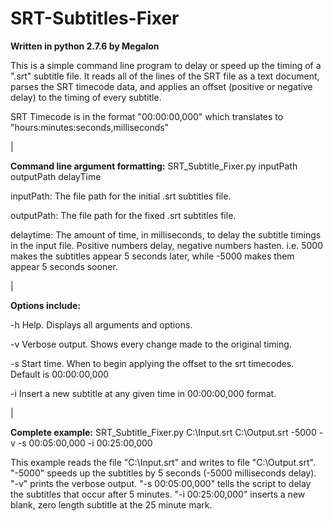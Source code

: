 SRT-Subtitles-Fixer
===================

<b>Written in python 2.7.6 by Megalon</b>

This is a simple command line program to delay or speed up the timing of a ".srt" subtitle file.
It reads all of the lines of the SRT file as a text document, parses the SRT timecode data, and applies
an offset (positive or negative delay) to the timing of every subtitle.

SRT Timecode is in the format "00:00:00,000" which translates to "hours:minutes:seconds,milliseconds"

|

<b>Command line argument formatting:</b> SRT_Subtitle_Fixer.py inputPath outputPath delayTime

inputPath: The file path for the initial .srt subtitles file.

outputPath: The file path for the fixed .srt subtitles file.

delaytime: The amount of time, in milliseconds, to delay the subtitle timings in the input file. Positive numbers delay, negative numbers hasten. i.e. 5000 makes the subtitles appear 5 seconds later, while -5000 makes them appear 5 seconds sooner.

|

<b>Options include:</b>

-h Help. Displays all arguments and options.

-v Verbose output. Shows every change made to the original timing.

-s Start time. When to begin applying the offset to the srt timecodes. Default is 00:00:00,000

-i Insert a new subtitle at any given time in 00:00:00,000 format.

|

<b>Complete example:</b> SRT_Subtitle_Fixer.py C:\Input.srt C:\Output.srt -5000 -v -s 00:05:00,000 -i 00:25:00,000

This example reads the file "C:\Input.srt" and writes to file "C:\Output.srt". "-5000" speeds up the subtitles by 5 seconds (-5000 milliseconds delay). "-v" prints the verbose output. "-s 00:05:00,000" tells the script to delay the subtitles that occur after 5 minutes. "-i 00:25:00,000" inserts a new blank, zero length subtitle at the 25 minute mark.

